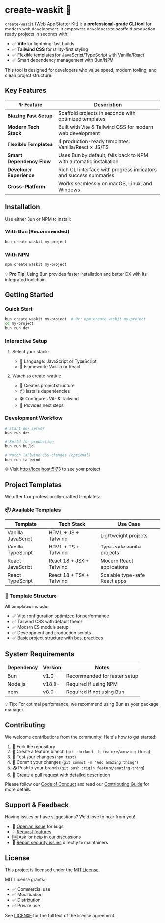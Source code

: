 # create-waskit 🚀

`create-waskit` (Web App Starter Kit) is a **professional-grade CLI tool** for modern web development. It empowers developers to scaffold production-ready projects in seconds with:

- ✅ **Vite** for lightning-fast builds
- ✅ **Tailwind CSS** for utility-first styling
- ✅ Flexible templates for JavaScript/TypeScript with Vanilla/React
- ✅ Smart dependency management with Bun/NPM

This tool is designed for developers who value speed, modern tooling, and clean project structure.

## Key Features

| ✨ Feature                | Description                                                                 |
|--------------------------|-----------------------------------------------------------------------------|
| **Blazing Fast Setup**    | Scaffold projects in seconds with optimized templates                       |
| **Modern Tech Stack**     | Built with Vite & Tailwind CSS for modern web development                   |
| **Flexible Templates**    | 4 production-ready templates: Vanilla/React × JS/TS                         |
| **Smart Dependency Flow** | Uses Bun by default, falls back to NPM with automatic installation          |
| **Developer Experience**  | Rich CLI interface with progress indicators and success summaries           |
| **Cross-Platform**        | Works seamlessly on macOS, Linux, and Windows                               |

## Installation

Use either Bun or NPM to install:

### With Bun (Recommended)
```bash
bun create waskit my-project
```

### With NPM
```bash
npm create waskit my-project
```

💡 **Pro Tip**: Using Bun provides faster installation and better DX with its integrated toolchain.

## Getting Started

### Quick Start
```bash
bun create waskit my-project  # Or: npm create waskit my-project
cd my-project
bun run dev
```

### Interactive Setup
1. Select your stack:
   - 🔹 Language: JavaScript or TypeScript
   - 🔹 Framework: Vanilla or React

2. Watch as create-waskit:
   - 📁 Creates project structure
   - 📦 Installs dependencies
   - 🛠️  Configures Vite & Tailwind
   - 🚀 Provides next steps

### Development Workflow
```bash
# Start dev server
bun run dev

# Build for production
bun run build

# Watch Tailwind CSS changes (optional)
bun run tailwind
```

🌐 Visit [http://localhost:5173](http://localhost:5173) to see your project

## Project Templates

We offer four professionally-crafted templates:

### 📦 Available Templates
| Template              | Tech Stack                     | Use Case                          |
|-----------------------|--------------------------------|-----------------------------------|
| Vanilla JavaScript    | HTML + JS + Tailwind            | Lightweight projects              |
| Vanilla TypeScript    | HTML + TS + Tailwind            | Type-safe vanilla projects        |
| React JavaScript      | React 18 + JSX + Tailwind       | Modern React applications         |
| React TypeScript      | React 18 + TSX + Tailwind       | Scalable type-safe React apps     |

### 🧱 Template Structure
All templates include:
- ✅ Vite configuration optimized for performance
- ✅ Tailwind CSS with default theme
- ✅ Modern ES module setup
- ✅ Development and production scripts
- ✅ Basic project structure with best practices

## System Requirements

| Dependency | Version  | Notes                          |
|------------|----------|--------------------------------|
| Bun        | v1.0+    | Recommended for faster setup   |
| Node.js    | v18.0+   | Required if using NPM          |
| npm        | v8.0+    | Required if not using Bun      |

💡 Tip: For optimal performance, we recommend using Bun as your package manager.

## Contributing

We welcome contributions from the community! Here's how to get started:

1. 🍴 Fork the repository
2. 🌿 Create a feature branch (`git checkout -b feature/amazing-thing`)
3. 🧪 Test your changes (`npm test`)
4. 📝 Commit your changes (`git commit -m 'Add amazing thing'`)
5. 📤 Push to your branch (`git push origin feature/amazing-thing`)
6. 📣 Create a pull request with detailed description

Please follow our [Code of Conduct](CODE_OF_CONDUCT.md) and read our [Contributing Guide](CONTRIBUTING.md) for more details.

## Support & Feedback

Having issues or have suggestions? We'd love to hear from you!

- 🐛 [Open an issue](https://github.com/pankajbepari/create-waskit/issues) for bugs
- 💡 [Request features](https://github.com/pankajbepari/create-waskit/discussions) 
- 🆘 [Ask for help](https://github.com/pankajbepari/create-waskit/discussions) in our discussions
- 📣 [Report security issues](SECURITY.md) directly to maintainers

## License

This project is licensed under the [MIT License](LICENSE). 

MIT License grants:
- ✅ Commercial use
- ✅ Modification
- ✅ Distribution
- ✅ Private use

See [LICENSE](LICENSE) for the full text of the license agreement.
